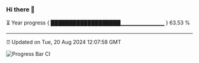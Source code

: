 ### Hi there 👋

⏳ Year progress { ███████████████████▁▁▁▁▁▁▁▁▁▁▁ } 63.53 %

---

⏰ Updated on Tue, 20 Aug 2024 12:07:58 GMT

![Progress Bar CI](https://github.com/liununu/liununu/workflows/Progress%20Bar%20CI/badge.svg)

